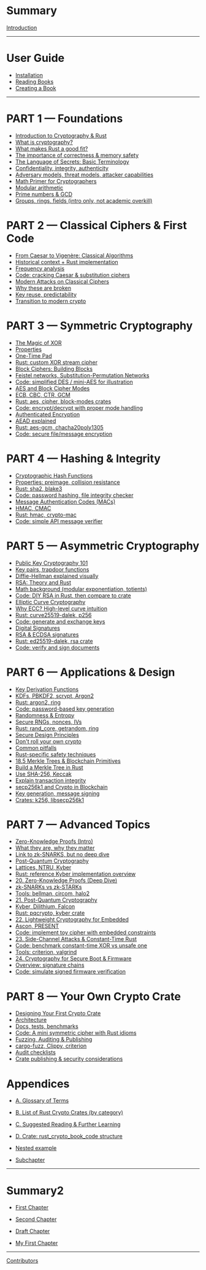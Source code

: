 # Summary

[Introduction](README.md)

---
# User Guide

- [Installation](guide/installation.md)
- [Reading Books](guide/reading.md)
- [Creating a Book](guide/creating.md)

---
# PART 1 — Foundations
- [Introduction to Cryptography & Rust]()
- [What is cryptography?]()
- [What makes Rust a good fit?]()
- [The importance of correctness & memory safety]()
- [The Language of Secrets: Basic Terminology]()
- [Confidentiality, integrity, authenticity]()
- [Adversary models, threat models, attacker capabilities]()
- [Math Primer for Cryptographers]()
- [Modular arithmetic]()
- [Prime numbers & GCD]()
- [Groups, rings, fields (intro only, not academic overkill)]()


# PART 2 — Classical Ciphers & First Code
- [From Caesar to Vigenère: Classical Algorithms]()
- [Historical context + Rust implementation]()
- [Frequency analysis]()
- [Code: cracking Caesar & substitution ciphers]()
- [Modern Attacks on Classical Ciphers]()
- [Why these are broken]()
- [Key reuse, predictability]()
- [Transition to modern crypto]()

# PART 3 — Symmetric Cryptography
- [The Magic of XOR]()
- [Properties]()
- [One-Time Pad]()
- [Rust: custom XOR stream cipher]()
- [Block Ciphers: Building Blocks]()
- [Feistel networks, Substitution-Permutation Networks]()
- [Code: simplified DES / mini-AES for illustration]()
- [AES and Block Cipher Modes]()
- [ECB, CBC, CTR, GCM]()
- [Rust: aes, cipher, block-modes crates]()
- [Code: encrypt/decrypt with proper mode handling]()
- [Authenticated Encryption]()
- [AEAD explained]()
- [Rust: aes-gcm, chacha20poly1305]()
- [Code: secure file/message encryption]()

# PART 4 — Hashing & Integrity
- [Cryptographic Hash Functions]()
- [Properties: preimage, collision resistance]()
- [Rust: sha2, blake3]()
- [Code: password hashing, file integrity checker]()
- [Message Authentication Codes (MACs)]()
- [HMAC, CMAC]()
- [Rust: hmac, crypto-mac]()
- [Code: simple API message verifier]()

# PART 5 — Asymmetric Cryptography
- [Public Key Cryptography 101]()
- [Key pairs, trapdoor functions]()
- [Diffie-Hellman explained visually]()
- [RSA: Theory and Rust]()
- [Math background (modular exponentiation, totients)]()
- [Code: DIY RSA in Rust, then compare to crate]()
- [Elliptic Curve Cryptography]()
- [Why ECC? High-level curve intuition]()
- [Rust: curve25519-dalek, p256]()
- [Code: generate and exchange keys]()
- [Digital Signatures]()
- [RSA & ECDSA signatures]()
- [Rust: ed25519-dalek, rsa crate]()
- [Code: verify and sign documents]()

# PART 6 — Applications & Design
- [Key Derivation Functions]()
- [KDFs, PBKDF2, scrypt, Argon2]()
- [Rust: argon2, ring]()
- [Code: password-based key generation]()
- [Randomness & Entropy]()
- [Secure RNGs, nonces, IVs]()
- [Rust: rand_core, getrandom, ring]()
- [Secure Design Principles]()
- [Don't roll your own crypto]()
- [Common pitfalls]()
- [Rust-specific safety techniques]()
- [18.5 Merkle Trees & Blockchain Primitives]()
- [Build a Merkle Tree in Rust]()
- [Use SHA-256, Keccak]()
- [Explain transaction integrity]()
- [secp256k1 and Crypto in Blockchain]()
- [Key generation, message signing]()
- [Crates: k256, libsecp256k1]()

# PART 7 — Advanced Topics
- [Zero-Knowledge Proofs (Intro)]()
- [What they are, why they matter]()
- [Link to zk-SNARKS, but no deep dive]()
- [Post-Quantum Cryptography]()
- [Lattices, NTRU, Kyber]()
- [Rust: reference Kyber implementation overview]()
- [20. Zero-Knowledge Proofs (Deep Dive)]()
- [ zk-SNARKs vs zk-STARKs]()
- [Tools: bellman, circom, halo2]()
- [21. Post-Quantum Cryptography]()
- [    Kyber, Dilithium, Falcon]()
- [    Rust: pqcrypto, kyber crate]()
- [22. Lightweight Cryptography for Embedded]()
- [    Ascon, PRESENT]()
- [    Code: implement toy cipher with embedded constraints]()
- [23. Side-Channel Attacks & Constant-Time Rust]()
- [    Code: benchmark constant-time XOR vs unsafe one]()
- [    Tools: criterion, valgrind]()
- [24. Cryptography for Secure Boot & Firmware]()
- [    Overview: signature chains]()
- [    Code: simulate signed firmware verification]()

# PART 8 — Your Own Crypto Crate
- [Designing Your First Crypto Crate]()
- [Architecture]()
- [Docs, tests, benchmarks]()
- [Code: A mini symmetric cipher with Rust idioms]()
- [Fuzzing, Auditing & Publishing]()
- [cargo-fuzz, Clippy, criterion]()
- [Audit checklists]()
- [Crate publishing & security considerations]()


# Appendices
- [A. Glossary of Terms]()
- [B. List of Rust Crypto Crates (by category)]()
- [C. Suggested Reading & Further Learning]()
- [D. Crate: rust_crypto_book_code structure]()


- [Nested example](nested/README.md)
- [Subchapter](nested/sub-chapter.md)
---
# Summary2
- [First Chapter](relative/path/to/markdown.md)
- [Second Chapter](relative/path/to/markdown2.md)

- [Draft Chapter]()

- [My First Chapter](my-first-chapter.md)

-----------

[Contributors](misc/contributors.md)